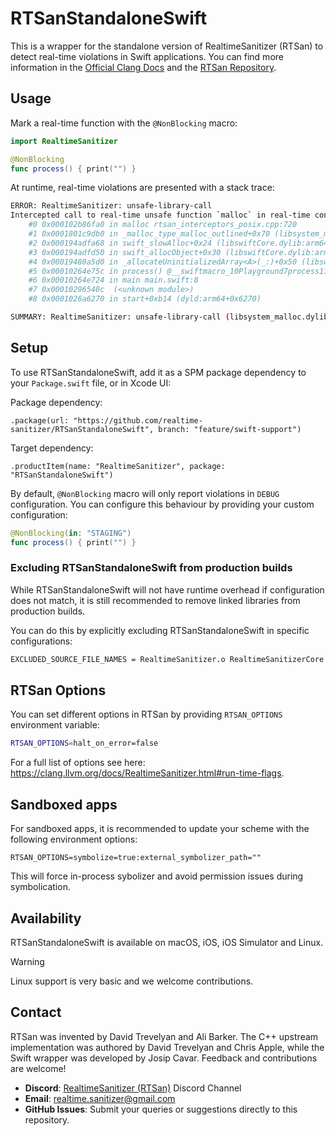 # RTSanStandaloneSwift

This is a wrapper for the standalone version of RealtimeSanitizer (RTSan) to detect real-time violations in Swift applications.
You can find more information in the [Official Clang Docs](https://clang.llvm.org/docs/RealtimeSanitizer.html) and the [RTSan Repository](https://github.com/realtime-sanitizer/rtsan).

## Usage

Mark a real-time function with the `@NonBlocking` macro:

```swift
import RealtimeSanitizer

@NonBlocking
func process() { print("") }
```

At runtime, real-time violations are presented with a stack trace:

```bash
ERROR: RealtimeSanitizer: unsafe-library-call
Intercepted call to real-time unsafe function `malloc` in real-time context!
    #0 0x000102b86fa0 in malloc rtsan_interceptors_posix.cpp:720
    #1 0x0001801c9db0 in _malloc_type_malloc_outlined+0x70 (libsystem_malloc.dylib:arm64+0xfdb0)
    #2 0x000194adfa68 in swift_slowAlloc+0x24 (libswiftCore.dylib:arm64+0x2f8a68)
    #3 0x000194adfd50 in swift_allocObject+0x30 (libswiftCore.dylib:arm64+0x2f8d50)
    #4 0x00019480a5d0 in _allocateUninitializedArray<A>(_:)+0x50 (libswiftCore.dylib:arm64+0x235d0)
    #5 0x00010264e75c in process() @__swiftmacro_10Playground7process11NonBlockingfMb_.swift:3
    #6 0x00010264e724 in main main.swift:8
    #7 0x00010296540c  (<unknown module>)
    #8 0x0001026a6270 in start+0xb14 (dyld:arm64+0x6270)

SUMMARY: RealtimeSanitizer: unsafe-library-call (libsystem_malloc.dylib:arm64+0xfdb0) in _malloc_type_malloc_outlined+0x70
```

## Setup

To use RTSanStandaloneSwift, add it as a SPM package dependency to your `Package.swift` file, or in Xcode UI:

Package dependency:
```
.package(url: "https://github.com/realtime-sanitizer/RTSanStandaloneSwift", branch: "feature/swift-support")
```

Target dependency:
```
.productItem(name: "RealtimeSanitizer", package: "RTSanStandaloneSwift")
```

By default, `@NonBlocking` macro will only report violations in `DEBUG` configuration. You can configure this behaviour by providing your custom configuration:

```swift
@NonBlocking(in: "STAGING")
func process() { print("") }
```

### Excluding RTSanStandaloneSwift from production builds

While RTSanStandaloneSwift will not have runtime overhead if configuration does not match, it is still recommended to remove linked libraries from production builds.

You can do this by explicitly excluding RTSanStandaloneSwift in specific configurations:

```bash
EXCLUDED_SOURCE_FILE_NAMES = RealtimeSanitizer.o RealtimeSanitizerCore.o
```

## RTSan Options

You can set different options in RTSan by providing `RTSAN_OPTIONS` environment variable:

```sh
RTSAN_OPTIONS=halt_on_error=false
```

For a full list of options see here: https://clang.llvm.org/docs/RealtimeSanitizer.html#run-time-flags.

## Sandboxed apps

For sandboxed apps, it is recommended to update your scheme with the following environment options:

```
RTSAN_OPTIONS=symbolize=true:external_symbolizer_path=""
```

This will force in-process sybolizer and avoid permission issues during symbolication.

## Availability

RTSanStandaloneSwift is available on macOS, iOS, iOS Simulator and Linux.

> [!WARNING]
> Linux support is very basic and we welcome contributions.

## Contact

RTSan was invented by David Trevelyan and Ali Barker. The C++ upstream implementation was authored by David Trevelyan and Chris Apple, while the Swift
wrapper was developed by Josip Cavar. Feedback and contributions are welcome!

- **Discord**: [RealtimeSanitizer (RTSan)](https://discord.com/invite/DZqjbmSZzZ) Discord Channel
- **Email**: [realtime.sanitizer@gmail.com](mailto:realtime.sanitizer@gmail.com)
- **GitHub Issues**: Submit your queries or suggestions directly to this repository.
